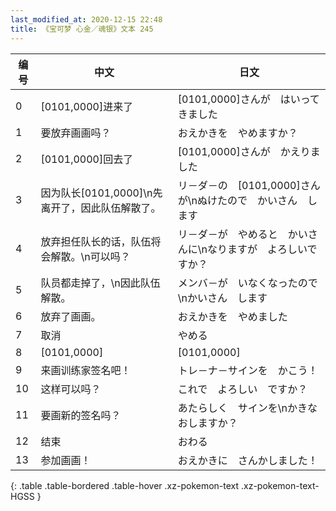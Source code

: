 ```yaml
---
last_modified_at: 2020-12-15 22:48
title: 《宝可梦 心金／魂银》文本 245
---
```

| 编号 | 中文 | 日文 |
| ---- | ---- | ---- |
| 0 | [0101,0000]进来了 | [0101,0000]さんが　はいって　きました |
| 1 | 要放弃画画吗？ | おえかきを　やめますか？ |
| 2 | [0101,0000]回去了 | [0101,0000]さんが　かえりました |
| 3 | 因为队长[0101,0000]\n先离开了，因此队伍解散了。 | リ－ダ－の　[0101,0000]さんが\nぬけたので　かいさん　します |
| 4 | 放弃担任队长的话，队伍将会解散。\n可以吗？ | リ－ダ－が　やめると　かいさんに\nなりますが　よろしいですか？ |
| 5 | 队员都走掉了，\n因此队伍解散。 | メンバ－が　いなくなったので\nかいさん　します |
| 6 | 放弃了画画。 | おえかきを　やめました |
| 7 | 取消 | やめる |
| 8 | [0101,0000] | [0101,0000] |
| 9 | 来画训练家签名吧！ | トレ－ナ－サインを　かこう！ |
| 10 | 这样可以吗？ | これで　よろしい　ですか？ |
| 11 | 要画新的签名吗？ | あたらしく　サインを\nかきなおしますか？ |
| 12 | 结束 | おわる |
| 13 | 参加画画！ | おえかきに　さんかしました！ |
{: .table .table-bordered .table-hover .xz-pokemon-text .xz-pokemon-text-HGSS }